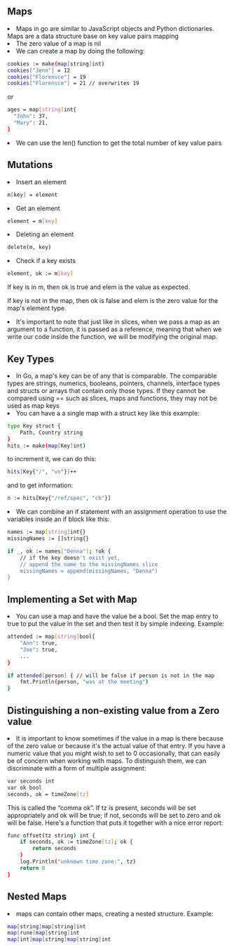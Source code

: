 ## Maps
<li>Maps in go are similar to JavaScript objects and Python dictionaries. Maps are a data structure base on key value pairs mapping</li>
<li>The zero value of a map is nil</li>
<li>We can create a map by doing the following: </li>

```bash 
cookies := make(map[string]int)
cookies["Jenn"] = 12
cookies["Florensce"] = 19
cookies["Florensce"] = 21 // overwrites 19
```
<p>or</p>

```bash
ages = map[string]int{
  "John": 37,
  "Mary": 21,
}
```
<li>We can use the len() function to get the total number of key value pairs</li>

## Mutations
<li>Insert an element</li>

```bash
m[key] = element
```

<li>Get an element</li>

```bash
element = m[key]
```

<li>Deleting an element</li>

```bash
delete(m, key)
```

<li>Check if a key exists</li>

```bash
element, ok := m[key]
```

<p>If key is in m, then ok is true and elem is the value as expected.

If key is not in the map, then ok is false and elem is the zero value for the map's element type.</p>

<li>It's important to note that just like in slices, when we pass a map as an argument to a function, it is passed as a reference,
meaning that when we write our code inside the function, we will be modifying the original map.
</li>

## Key Types
<li>In Go, a map's key can be of any that is comparable. The comparable types are strings, numerics, booleans, pointers, channels,
interface types and structs or arrays that contain only those types. If they cannot be compared using == such as slices,
maps and functions, they may not be used as map keys
</li>
<li>You can have a a single map with a struct key like this example: </li>

```bash
type Key struct {
    Path, Country string
}
hits := make(map[Key]int)
```

<p>to increment it, we can do this: </p>

```bash
hits[Key{"/", "vn"}]++
```

<p>and to get information: </p>

```bash
n := hits[Key{"/ref/spec", "ch"}]
```

<li>We can combine an if statement with an assignment operation to use the variables inside an if block like this:</li>

```bash
names := map[string]int{}
missingNames := []string{}

if _, ok := names["Denna"]; !ok {
    // if the key doesn't exist yet,
    // append the name to the missingNames slice
    missingNames = append(missingNames, "Denna")
}
```

## Implementing a Set with Map
<li>You can use a map and have the value be a bool. Set the map entry to true to put the value in the set and then test it
by simple indexing. Example:
</li>

```bash
attended := map[string]bool{
    "Ann": true,
    "Joe": true,
    ...
}

if attended[person] { // will be false if person is not in the map
    fmt.Println(person, "was at the meeting")
}
```

## Distinguishing a non-existing value from a Zero value
<li>It is important to know sometimes if the value in a map is there because of the zero value or because it's the actual value of that entry.
If you have a numeric value that you might wish to set to 0 occasionally, that can easily be of concern when working with maps. To distinguish them,
we can discriminate with a form of multiple assignment:
</li>

```bash
var seconds int
var ok bool
seconds, ok = timeZone[tz]
```

<p>This is called the “comma ok”. If tz is present, seconds will be set appropriately and ok will be true;
if not, seconds will be set to zero and ok will be false. Here's a function that puts it together with a nice error report:</p>

```bash
func offset(tz string) int {
    if seconds, ok := timeZone[tz]; ok {
        return seconds
    }
    log.Println("unknown time zone:", tz)
    return 0
}
```

## Nested Maps
<li>maps can contain other maps, creating a nested structure. Example: </li>

```bash
map[string]map[string]int
map[rune]map[string]int
map[int]map[string]map[string]int
```